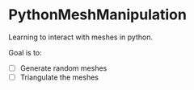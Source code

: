 # PythonMeshManipulation
Learning to interact with meshes in python.

Goal is to:

- [ ] Generate random meshes
- [ ] Triangulate the meshes
